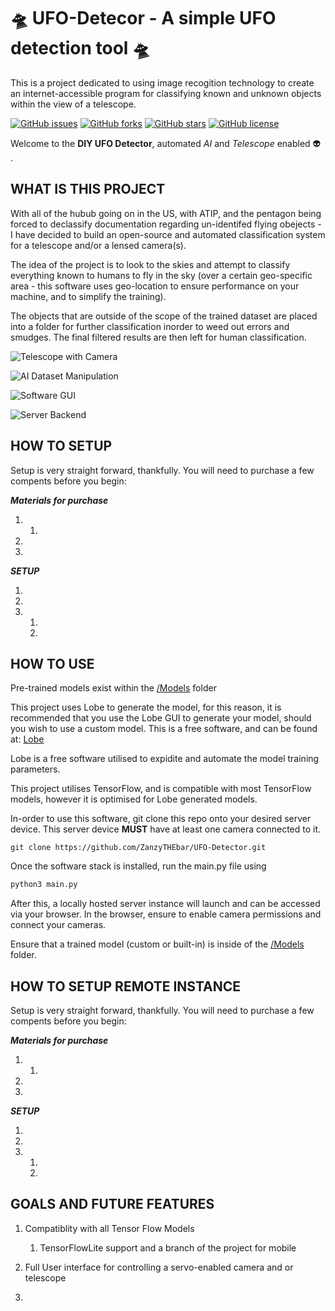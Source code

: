 # 🛸 UFO-Detecor - A simple UFO detection tool 🛸

 This is a project dedicated to using image recogition technology to create an internet-accessible program for classifying known and unknown objects within the view of a telescope.

[![GitHub issues](https://img.shields.io/github/issues/ZanzyTHEbar/UFO-Detecor?style=plastic)](https://github.com/ZanzyTHEbar/UFO-Detecor/issues) [![GitHub forks](https://img.shields.io/github/forks/ZanzyTHEbar/UFO-Detecor?style=plastic)](https://github.com/ZanzyTHEbar/UFO-Detecor/network) [![GitHub stars](https://img.shields.io/github/stars/ZanzyTHEbar/UFO-Detecor?style=plastic)](https://github.com/ZanzyTHEbar/UFO-Detecor/stargazers) [![GitHub license](https://img.shields.io/github/license/ZanzyTHEbar/UFO-Detecor?style=plastic)](https://github.com/ZanzyTHEbar/UFO-Detecor/blob/main/LICENSE)

Welcome to the **DIY UFO Detector**, automated *AI* and *Telescope* enabled :alien: .

## WHAT IS THIS PROJECT

With all of the hubub going on in the US, with ATIP, and the pentagon being forced to declassify documentation regarding un-identifed flying obejects - I have decided to build an open-source and automated classification system for a telescope and/or a lensed camera(s).

The idea of the project is to look to the skies and attempt to classify everything known to humans to fly in the sky (over a certain geo-specific area - this software uses geo-location to ensure performance on your machine, and to simplify the training).

The objects that are outside of the scope of the trained dataset are placed into a folder for further classification inorder to weed out errors and smudges. The final filtered results are then left for human classification.

![Telescope with Camera]()

![AI Dataset Manipulation]()

![Software GUI]()

![Server Backend]()

## HOW TO SETUP

Setup is very straight forward, thankfully. You will need to purchase a few compents before you begin:

__*Materials for purchase*__

1.
   1.
2.
3.

__*SETUP*__

1.
2.
3.
   1.
   2.

## HOW TO USE

Pre-trained models exist within the [/Models](https://github.com/ZanzyTHEbar/UFO-Detector/tree/main/UFO-Detector/model) folder

This project uses Lobe to generate the model, for this reason, it is recommended that you use the Lobe GUI to generate your model, should you wish to use a custom model. This is a free software, and can be found at: [Lobe](https://lobe.ai/)

Lobe is a free software utilised to expidite and automate the model training parameters.

This project utilises TensorFlow, and is compatible with most TensorFlow models, however it is optimised for Lobe generated models.

In-order to use this software, git clone this repo onto your desired server device. This server device **MUST** have at least one camera
connected to it.

```shell
git clone https://github.com/ZanzyTHEbar/UFO-Detector.git 
```

Once the software stack is installed, run the main.py file using

```python
python3 main.py
```

After this, a locally hosted server instance will launch and can be accessed via your browser. In the browser, ensure to enable camera permissions and connect your cameras.

Ensure that a trained model (custom or built-in) is inside of the [/Models](https://github.com/ZanzyTHEbar/UFO-Detector/tree/main/UFO-Detector/model) folder.

## HOW TO SETUP REMOTE INSTANCE

Setup is very straight forward, thankfully. You will need to purchase a few compents before you begin:

__*Materials for purchase*__

1.
   1.
2.
3.

__*SETUP*__

1.
2.
3.
   1.
   2.

## GOALS AND FUTURE FEATURES

1. Compatiblity with all Tensor Flow Models
   1. TensorFlowLite support and a branch of the project for mobile
2. Full User interface for controlling a servo-enabled camera and or telescope

3.
